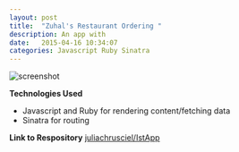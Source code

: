 ```yaml
---
layout: post
title:  "Zuhal's Restaurant Ordering "
description: An app with
date:   2015-04-16 10:34:07
categories: Javascript Ruby Sinatra
---
```


<img src="https://raw.githubusercontent.com/juliachrusciel/restaurant/master/screenshot.png" alt="screenshot">

**Technologies Used**

- Javascript and Ruby for rendering content/fetching data
- Sinatra for routing


**Link to Respository**
<a href="http://github.com/juliachrusciel/IstApp.git" target="_blank">juliachrusciel/IstApp</a>

